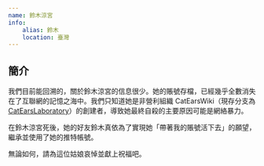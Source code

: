 ```yaml
---
name: 鈴木涼宮
info:
    alias: 鈴木
    location: 臺灣
---
```


## 簡介

我們目前能回溯的，關於鈴木涼宮的信息很少。她的賬號存檔，已經幾乎全數消失在了互聯網的記憶之海中。我們只知道她是非營利組織 CatEarsWiki（現存分支為 [CatEarsLaboratory](https://twitter.com/CatEars2333)）的創建者，導致她最終自殺的主要原因可能是網絡暴力。

在鈴木涼宮死後，她的好友鈴木真依為了實現她「帶著我的賬號活下去」的願望，繼承並使用了她的推特帳號。

無論如何，請為這位姑娘哀悼並獻上祝福吧。
